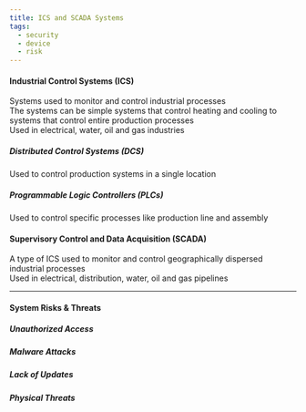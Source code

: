 ```yaml
---
title: ICS and SCADA Systems
tags:
  - security
  - device
  - risk
---
```


#### Industrial Control Systems (ICS)
Systems used to monitor and control industrial processes  
The systems can be simple systems that control heating and cooling to systems that control entire production processes  
Used in electrical, water, oil and gas industries

##### Distributed Control Systems (DCS)
Used to control production systems in a single location

##### Programmable Logic Controllers (PLCs)
Used to control specific processes like production line and assembly

#### Supervisory Control and Data Acquisition (SCADA)
A type of ICS used to monitor and control geographically dispersed industrial processes  
Used in electrical, distribution, water, oil and gas pipelines  

---

#### System Risks & Threats

##### Unauthorized Access
##### Malware Attacks
##### Lack of Updates
##### Physical Threats

